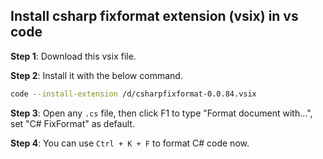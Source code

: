 ## Install csharp fixformat extension (vsix) in vs code

**Step 1**: Download this vsix file.

**Step 2**: Install it with the below command.

```bash
code --install-extension /d/csharpfixformat-0.0.84.vsix
```

**Step 3**: Open any `.cs` file, then click F1 to type "Format document with...", set "C# FixFormat" as default.

**Step 4**: You can use `Ctrl + K + F` to format C# code now.
